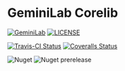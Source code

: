 # GeminiLab Corelib
[![GeminiLab](https://img.shields.io/badge/Gemini-Lab-orange)](https://github.com/GeminiLab)
[![LICENSE](https://img.shields.io/github/license/GeminiLab/GeminiLab.Core2)](https://github.com/GeminiLab/GeminiLab.Core2/blob/master/LICENSE)

[![Travis-CI Status](https://img.shields.io/travis/GeminiLab/GeminiLab.Core2)](https://travis-ci.org/GeminiLab/GeminiLab.Core2)
[![Coveralls Status](https://img.shields.io/coveralls/github/GeminiLab/GeminiLab.Core2)](https://coveralls.io/github/GeminiLab/GeminiLab.Core2?branch=master)

![Nuget](https://img.shields.io/nuget/v/GeminiLab.Core2)
![Nuget prerelease](https://img.shields.io/nuget/vpre/GeminiLab.Core2)